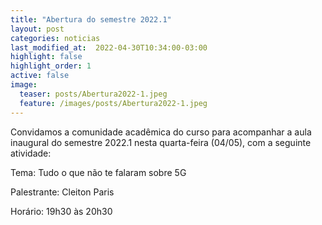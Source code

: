 ```yaml
---
title: "Abertura do semestre 2022.1"
layout: post
categories: noticias
last_modified_at:  2022-04-30T10:34:00-03:00
highlight: false
highlight_order: 1
active: false 
image:
  teaser: posts/Abertura2022-1.jpeg
  feature: /images/posts/Abertura2022-1.jpeg
---
```


Convidamos a comunidade acadêmica do curso para acompanhar a aula inaugural do semestre 2022.1 nesta quarta-feira (04/05), com a seguinte atividade:

Tema: Tudo o que não te  falaram sobre 5G

Palestrante: Cleiton Paris

Horário: 19h30 às 20h30
